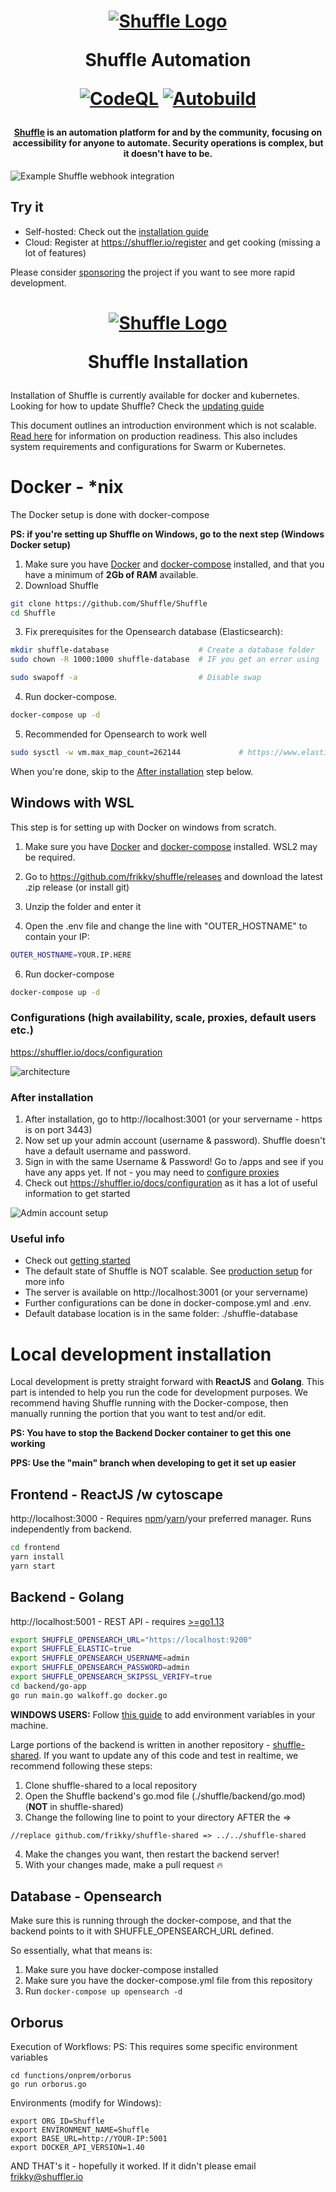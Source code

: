 <h1 align="center">

[![Shuffle Logo](https://github.com/Shuffle/Shuffle/blob/main/frontend/public/images/Shuffle_logo_new.png)](https://shuffler.io)

Shuffle Automation

[![CodeQL](https://github.com/Shuffle/Shuffle/actions/workflows/codeql-analysis.yml/badge.svg?branch=launch)](https://github.com/Shuffle/Shuffle/actions/workflows/codeql-analysis.yml)
[![Autobuild](https://github.com/Shuffle/Shuffle/actions/workflows/dockerbuild.yaml/badge.svg?branch=launch)](https://github.com/Shuffle/Shuffle/actions/workflows/dockerbuild.yaml)

</h1><h4 align="center">

[Shuffle](https://shuffler.io) is an automation platform for and by the community, focusing on accessibility for anyone to automate. Security operations is complex, but it doesn't have to be.

</h4>

![Example Shuffle webhook integration](https://github.com/frikky/Shuffle/blob/main/frontend/src/assets/img/github_shuffle_img.png)

## Try it
* Self-hosted: Check out the [installation guide](https://github.com/frikky/shuffle/blob/master/.github/install-guide.md)
* Cloud: Register at https://shuffler.io/register and get cooking (missing a lot of features)

Please consider [sponsoring](https://github.com/sponsors/frikky) the project if you want to see more rapid development.

<h1 align="center">

[![Shuffle Logo](https://github.com/Shuffle/Shuffle/blob/main/frontend/public/images/Shuffle_logo_new.png)](https://shuffler.io)

Shuffle Installation

</h1>

Installation of Shuffle is currently available for docker and kubernetes. Looking for how to update Shuffle? Check the [updating guide](https://shuffler.io/docs/configuration#updating_shuffle)

This document outlines an introduction environment which is not scalable. [Read here](https://shuffler.io/docs/configuration#production_readiness) for information on production readiness. This also includes system requirements and configurations for Swarm or Kubernetes. 

# Docker - *nix
The Docker setup is done with docker-compose 

**PS: if you're setting up Shuffle on Windows, go to the next step (Windows Docker setup)**

1. Make sure you have [Docker](https://docs.docker.com/get-docker/) and [docker-compose](https://docs.docker.com/compose/install/) installed, and that you have a minimum of **2Gb of RAM** available.
2. Download Shuffle
```bash
git clone https://github.com/Shuffle/Shuffle
cd Shuffle
```

3. Fix prerequisites for the Opensearch database (Elasticsearch): 
```bash
mkdir shuffle-database                    # Create a database folder
sudo chown -R 1000:1000 shuffle-database  # IF you get an error using 'chown', add the user first with 'sudo useradd opensearch'

sudo swapoff -a                           # Disable swap
```

4. Run docker-compose.
```bash
docker-compose up -d
```

5. Recommended for Opensearch to work well
```bash
sudo sysctl -w vm.max_map_count=262144             # https://www.elastic.co/guide/en/elasticsearch/reference/current/vm-max-map-count.html
```

When you're done, skip to the [After installation](#after-installation) step below.

## Windows with WSL  
This step is for setting up with Docker on windows from scratch.

1. Make sure you have [Docker](https://docs.docker.com/docker-for-windows/install/) and [docker-compose](https://docs.docker.com/compose/install/) installed. WSL2 may be required.

2. Go to https://github.com/frikky/shuffle/releases and download the latest .zip release (or install git)

3. Unzip the folder and enter it

4. Open the .env file and change the line with "OUTER_HOSTNAME" to contain your IP:

```bash
OUTER_HOSTNAME=YOUR.IP.HERE
```

6. Run docker-compose
```bash
docker-compose up -d
```

### Configurations (high availability, scale, proxies, default users etc.)
https://shuffler.io/docs/configuration

![architecture](https://github.com/frikky/Shuffle/raw/main/frontend/src/assets/img/shuffle_architecture.png)

### After installation 
1. After installation, go to http://localhost:3001 (or your servername - https is on port 3443)
2. Now set up your admin account (username & password). Shuffle doesn't have a default username and password. 
3. Sign in with the same Username & Password! Go to /apps and see if you have any apps yet. If not - you may need to [configure proxies](https://shuffler.io/docs/configuration#production_readiness)
4. Check out https://shuffler.io/docs/configuration as it has a lot of useful information to get started

![Admin account setup](https://github.com/Shuffle/Shuffle/blob/main/frontend/src/assets/img/shuffle_adminaccount.png?raw=true)

### Useful info
* Check out [getting started](https://shuffler.io/docs/getting_started)
* The default state of Shuffle is NOT scalable. See [production setup](https://shuffler.io/docs/configuration#production_readiness) for more info
* The server is available on http://localhost:3001 (or your servername)
* Further configurations can be done in docker-compose.yml and .env.
* Default database location is in the same folder: ./shuffle-database

# Local development installation

Local development is pretty straight forward with **ReactJS** and **Golang**. This part is intended to help you run the code for development purposes. We recommend having Shuffle running with the Docker-compose, then manually running the portion that you want to test and/or edit.

**PS: You have to stop the Backend Docker container to get this one working**

**PPS: Use the "main" branch when developing to get it set up easier**

## Frontend - ReactJS /w cytoscape
http://localhost:3000 - Requires [npm](https://nodejs.org/en/download/)/[yarn](https://yarnpkg.com/lang/en/docs/install/#debian-stable)/your preferred manager. Runs independently from backend.
```bash
cd frontend
yarn install
yarn start
```

## Backend - Golang
http://localhost:5001 - REST API - requires [>=go1.13](https://golang.org/dl/)
```bash
export SHUFFLE_OPENSEARCH_URL="https://localhost:9200"
export SHUFFLE_ELASTIC=true
export SHUFFLE_OPENSEARCH_USERNAME=admin
export SHUFFLE_OPENSEARCH_PASSWORD=admin
export SHUFFLE_OPENSEARCH_SKIPSSL_VERIFY=true
cd backend/go-app
go run main.go walkoff.go docker.go
```
**WINDOWS USERS:** Follow [this guide](https://www.wikihow.com/Create-an-Environment-Variable-in-Windows-10) to add environment variables in your machine.

Large portions of the backend is written in another repository - [shuffle-shared](https://github.com/frikky/shuffle-shared). If you want to update any of this code and test in realtime, we recommend following these steps:
1. Clone shuffle-shared to a local repository
2. Open the Shuffle backend's go.mod file (./shuffle/backend/go.mod)  (**NOT** in shuffle-shared)
3. Change the following line to point to your directory AFTER the =>
```
//replace github.com/frikky/shuffle-shared => ../../shuffle-shared
```
4. Make the changes you want, then restart the backend server!
5. With your changes made, make a pull request :fire:

## Database - Opensearch 
Make sure this is running through the docker-compose, and that the backend points to it with SHUFFLE_OPENSEARCH_URL defined.

So essentially, what that means is:
1. Make sure you have docker-compose installed
2. Make sure you have the docker-compose.yml file from this repository
3. Run `docker-compose up opensearch -d`

## Orborus
Execution of Workflows:
PS: This requires some specific environment variables
```
cd functions/onprem/orborus
go run orborus.go
```

Environments (modify for Windows):
```
export ORG_ID=Shuffle
export ENVIRONMENT_NAME=Shuffle
export BASE_URL=http://YOUR-IP:5001
export DOCKER_API_VERSION=1.40
```

AND THAT's it - hopefully it worked. If it didn't please email [frikky@shuffler.io](mailto:frikky@shuffler.io)


